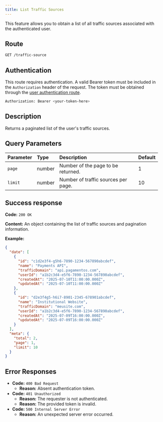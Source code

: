 ```yaml
---
title: List Traffic Sources
---
```


This feature allows you to obtain a list of all traffic sources associated with the authenticated user.

## Route

```bash
GET /traffic-source
```

## Authentication

This route requires authentication. A valid Bearer token must be included in the `Authorization` header of the request. The token must be obtained through the [user authentication route](/user/authuser/).

```bash
Authorization: Bearer <your-token-here>
```

## Description

Returns a paginated list of the user's traffic sources.

## Query Parameters

| Parameter | Type   | Description                         | Default |
| :-------- | :----- | :---------------------------------- | :------ |
| `page`    | number | Number of the page to be returned.  | 1       |
| `limit`   | number | Number of traffic sources per page. | 10      |

## Success response

**Code:** `200 OK`

**Content:** An object containing the list of traffic sources and pagination information.

**Example:**

```json
{
  "date": [
    {
      "id": "c1d2e3f4-g5h6-7890-1234-567890abcdef",
      "name": "Payments API",
      "trafficDomain": "api.pagamentos.com",
      "userId": "a1b2c3d4-e5f6-7890-1234-567890abcdef",
      "createdAt": "2025-07-10T11:00:00.000Z",
      "updatedAt": "2025-07-10T11:00:00.000Z"
    },
    {
      "id": "d2e3f4g5-h6i7-8901-2345-678901abcdef",
      "name": "Institutional Website",
      "trafficDomain": "meusite.com",
      "userId": "a1b2c3d4-e5f6-7890-1234-567890abcdef",
      "createdAt": "2025-07-09T16:00:00.000Z",
      "updatedAt": "2025-07-09T16:00:00.000Z"
    }
  ],
  "meta": {
    "total": 2,
    "page": 1,
    "limit": 10
  }
}
```

## Error Responses

- **Code:** `400 Bad Request`
  - **Reason:** Absent authentication token.
- **Code:** `401 Unauthorized`
  - **Reason:** The requester is not authenticated.
  - **Reason:** The provided token is invalid.
- **Code:** `500 Internal Server Error`
  - **Reason:** An unexpected server error occurred.
